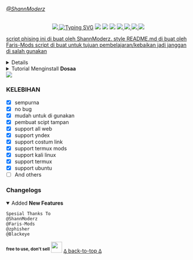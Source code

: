 ###### [@ShannModerz](#Shann)
<p align="center">
<a href="https://ibb.co/kJzZTmP"><img src="https://i.ibb.co/FXcp1Hd/vector-illustration-of-semar-ai.png"</a>
<a href="https://git.io/typing-svg"><img src="https://readme-typing-svg.herokuapp.com?font=Orbitron&size=28&duration=3000&pause=1000&color=964B00&width=435&lines=SCRIPT DOSA MULTI DEVICE;CREATED+BY+SHAN+MODERZ" alt="Typing SVG" /></a>
<img src="https://img.shields.io/badge/rating-★★★★☆-brightgreen"/>
<img src="https://badges.frapsoft.com/os/v1/open-source.svg?v=103)](https://github.com/ellerbrock/open-source-badges"/>
<img src="https://gpvc.arturio.dev/dcode-denpa"/>
<a href="https://github.com/dcode-denpa/Semar-BMD"><img src="https://img.shields.io/github/watchers/dcode-denpa/Semar-BMD.svg"</a>
<a href="https://github.com/dcode-denpa/Semar-BMD"><img src="https://img.shields.io/github/stars/dcode-denpa/Semar-BMD.svg"</a>
<a href="https://github.com/dcode-denpa/Semar-BMD"><img src="https://img.shields.io/github/forks/dcode-denpa/Semar-BMD.svg"</a>
<img src="https://raw.githubusercontent.com/andreasbm/readme/master/assets/lines/colored.png"/>

script phising ini di buat oleh ShannModerz. style README.md di buat oleh Faris-Mods script di buat untuk tujuan pembelajaran/kebaikan jadi janggan di salah gunakan

<details close="close">
<summary>scipt Ini Dikembangkan Oleh <b>ShannModerz</b></summary>
<a href="http://wa.me/6281235686975"><img src="https://img.shields.io/badge/Whatsapp-30302f?style=flat&logo=whatsapp"></a>
</details><details close="close"><summary>Tutorial Menginstall <b>Dosaa</b></summary>

- `PILIH PENGINSTALAN`

`you can choose Indonesian or English`
<details close="close">
<summary><i><b>TERMUX</b></i></summary>

***
### 1. Install Aplikasi [Termux](https://f-droid.org/repo/com.termux_118.apk)
> Setelah Install Aplikasi Termux, Silahkan Salin Teks Dibawah, Setelah Disalin Tempel Di Aplikasi Termux.
```
git clone https://github.com/Shannzx10/Dosaa.git
cd Dosaa
pkg install unzip
unzip dosa.zip
chmod +x dosa.sh
chmod +x run-docker.sh
chmod +x make-deb.sh
./dosa.sh
```
### 2. LINK SCIPT
> BUAT SCIPT LU COSTUM SENDIRI MAU BOKEP APA AE BEBAS
### 3. Catatan
> W SARANIN SUBS CENEL W DULU BIAR WORK ::V
***
[𐅉 back-to-top 𐅉](#FARIS-MODS)
</details><details close="close"><summary><i><b>KALI-LINUX</b></i></summary>

***
### 1. Install The [KALI-LINUX](https:/kalilinux.org) App
> After Installing The kali-linux Application, Please Copy The Text Below, After Copying Paste In The Termux Application.
```
git clone https://github.com/Shannzx10/Dosaa.git
cd Dosaa
sudo apt install unzip
unzip dosa.zip
chmod +x dosa.sh
chmod +x run-docker.sh
chmod +x make-deb.sh
./dosa.sh
```
### 2. Scan Barcode
> BUAT SCIPT LU COSTUM SENDIRI MAU BOKEP APA AE BEBAS
### 3. Note
> W SARANIN SUBS CENEL W DULU BIAR WORK ::V
***
[𐅉 back-to-top 𐅉](#faris-mods)
</details></details>
<img src="https://raw.githubusercontent.com/andreasbm/readme/master/assets/lines/colored.png"/>

### KELEBIHAN
- [x] sempurna
- [x] no bug
- [x] mudah untuk di gunakan
- [x] pembuat scipt tampan
- [x] support all web
- [x] support yndex
- [x] support costum link
- [x] support termux mods
- [x] support kali linux
- [x] support termux
- [x] support ubuntu
- [ ] And others

### Changelogs
<details open="open"><summary>Added <b>New Features</b></summary>

```
Spesial Thanks To
@ShannModerz 
@Faris-Mods
@zphisher
@Blackeye
```
</details>

<sup><b>free to use, don't sell</b></sup> <img src="https://www.animatedimages.org/data/media/2113/animated-3d-smiley-image-0011.gif" width="30">
[𐅉 back-to-top 𐅉](#faris-mods)
